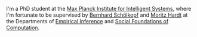 I'm a PhD student at the
[Max Planck Institute for Intelligent Systems](https://is.mpg.de/),
where I'm fortunate to be supervised by
[Bernhard Schölkopf](https://is.mpg.de/~bs) and
[Moritz Hardt](https://mrtz.org/) at the Departments of 
[Empirical Inference](https://ei.is.mpg.de/)
and 
[Social Foundations of Computation](https://sf.is.mpg.de/).
